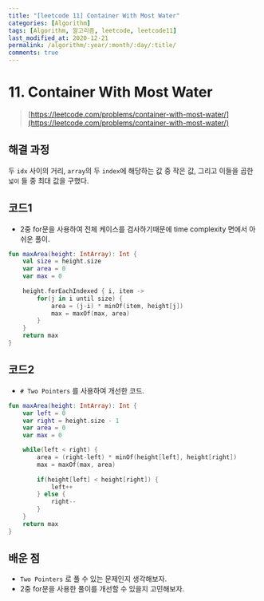 ```yaml
---
title: "[leetcode 11] Container With Most Water"
categories: [Algorithm]
tags: [Algorithm, 알고리즘, leetcode, leetcode11]
last_modified_at: 2020-12-21
permalink: /algorithm/:year/:month/:day/:title/
comments: true
---
```


# 11. Container With Most Water
> [https://leetcode.com/problems/container-with-most-water/](https://leetcode.com/problems/container-with-most-water/)

## 해결 과정
두 `idx` 사이의 거리, `array`의 두 `index`에 해당하는 값 중 작은 값, 그리고 이들을 곱한 `넓이` 들 중 최대 값을 구했다.

## 코드1
* 2중 for문을 사용하여 전체 케이스를 검사하기때문에 time complexity 면에서 아쉬운 풀이.

```kotlin
fun maxArea(height: IntArray): Int {
    val size = height.size
    var area = 0
    var max = 0
        
    height.forEachIndexed { i, item ->
        for(j in i until size) {
            area = (j-i) * minOf(item, height[j])
            max = maxOf(max, area)
        }    
    }
    return max
}
```


## 코드2
* `# Two Pointers` 를 사용하여 개선한 코드.

```kotlin
fun maxArea(height: IntArray): Int {
    var left = 0
    var right = height.size - 1
    var area = 0
    var max = 0

    while(left < right) {
        area = (right-left) * minOf(height[left], height[right])
        max = maxOf(max, area)
            
        if(height[left] < height[right]) {
            left++
        } else {
            right--
        }
    }
    return max
}
```

## 배운 점
* `Two Pointers` 로 풀 수 있는 문제인지 생각해보자.
* 2중 for문을 사용한 풀이를 개선할 수 있을지 고민해보자.
